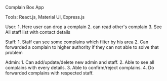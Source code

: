 Complain Box App

Tools: React.js, Material UI, Express.js

User: 
    1. Here user can drop a complain
    2. can read other's complain
    3. See All staff list with contact details

Staff: 
    1. Staff can see some complains which filter by his area
    2. Can forwarded a complain to higher authority if they can not able to solve that problem

Admin: 
    1. Can add/update/delete new admin and staff.
    2. Able to see all complains with every details.
    3. Able to confirm/reject complains.
    4. Do forwarded complains with respected staff.